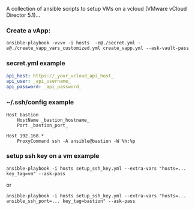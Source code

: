 A collection of ansible scripts to setup VMs on a vcloud (VMware vCloud Director 5.1)...


### Create a vApp:
```shell
ansible-playbook -vvvv -i hosts  -e@./secret.yml -e@./create_vapp_vars_customized.yml create_vapp.yml --ask-vault-pass

```
### secret.yml example
```YAML
api_host: https://_your_vcloud_api_host_
api_user: _api_username_
api_password: _api_password_
```

### ~/.ssh/config example
```
Host bastion
    HostName _bastion_hostname_
    Port _bastion_port_

Host 192.168.*
    ProxyCommand ssh -A ansible@bastion -W %h:%p
```

### setup ssh key on a vm example
```shell
ansible-playbook -i hosts setup_ssh_key.yml --extra-vars "hosts=... key_tag=vm" --ask-pass
```
or
```shell
ansible-playbook -i hosts setup_ssh_key.yml --extra-vars "hosts=... ansible_ssh_port=... key_tag=bastion" --ask-pass
```
